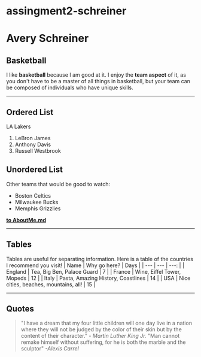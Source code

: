 # assingment2-schreiner
# Avery Schreiner
## Basketball
I like **basketball** because I am good at it.
I enjoy the **team aspect** of it, as you don't have to be 
a master of all things in basketball, but your team
can be composed of individuals who have unique skills.
<hr>

## Ordered List
LA Lakers
1. LeBron James
2. Anthony Davis
3. Russell Westbrook

## Unordered List
Other teams that would be good to watch:
* Boston Celtics
* Milwaukee Bucks
* Memphis Grizzlies

**[to AboutMe.md](AboutMe.md)**
<hr>

## Tables
Tables are useful for separating information. Here is a table of the countries I recommend you visit!
| Name | Why go here? | Days |
| --- | --- | ---: |
| England | Tea, Big Ben, Palace Guard | 7 |
| France | Wine, Eiffel Tower, Mopeds | 12 |
| Italy | Pasta, Amazing History, Coastlines | 14 |
| USA | Nice cities, beaches, mountains, all! | 15 |
<hr>

## Quotes
> "I have a dream that my four little children will one day live in a nation where they will not be judged by the color of their skin but by the content of their character." *- Martin Luther King Jr.*
> "Man cannot remake himself without suffering, for he is both the marble and the sculptor" *-Alexis Carrel*